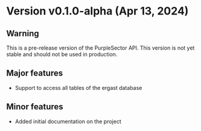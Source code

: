 # Version v0.1.0-alpha (Apr 13, 2024)

## Warning

This is a pre-release version of the PurpleSector API. This version is not yet stable and should not be used in production.

## Major features

- Support to access all tables of the ergast database

## Minor features

- Added initial documentation on the project
